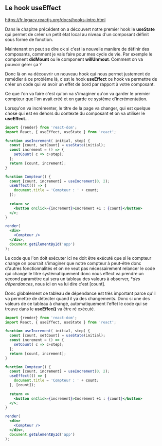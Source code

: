 ## Le hook useEffect

https://fr.legacy.reactjs.org/docs/hooks-intro.html



Dans le chapitre précédent on a découvert notre premier hook le **useState** qui permet de créer un petit état local au niveau d'un composant définit sous forme de fonction.

Maintenant on peut se dire ok si c'est la nouvelle manière de définir des composants, comment je vais faire pour mes cycle de vie.  Par exemple le component **didMount** ou le component **willUnmout**.  Comment on va pouvoir gérer ça ?

Donc là on va découvrir un nouveau hook qui nous permet justement de remédier à ce problème là, c'est le hook **useEffect** ce hook va permettre de créer un code qui va avoir un effet de bord par rapport à votre composant.

Ce que l'on va faire c'est qu'on va s'imaginer qu'on va garder le premier compteur que l'on avait créé <Compteur /> et on garde ce système d'incrémentation.

Lorsqu'on va incrémenter, le titre de la page va changer, qui est quelque chose qui est en dehors du contexte du composant et on va utiliser le **useEffect**...


```jsx
import {render} from 'react-dom';
import React, { useEffect, useState } from 'react';

function useIncrement( initial, step) {
  const [count, setCount] = useState(initial);
  const increment = () => {
    setCount( c => c+step);
  };
  return [count, increment];
}

function Compteur() {
  const [count, increment] = useIncrement(0, 2);
  useEffect(() => {
    document.title = 'Compteur : ' + count;
  });
  
  return <>
    <button onClick={increment}>Incrément +1 : {count}</button>
  </>;
}

render(
  <div>
    <Compteur />
  </div>,
  document.getElementById('app')
);
```

Le code que l'on doit exécuter ici ne doit être exécuté que si le compteur change on pourrait s'imaginer que notre compteur à peut-être donc d'autres fonctionnalités et on ne veut pas nécessairement relancer le code qui change le titre systématiquement donc nous effect va prendre un second paramètre qui sera un tableau des valeurs à observer, **des dépendances*, nous ici on va lui dire c'est [count].

Donc globalement ce tableau de dépendance est très important parce qu'il va permettre de détecter quand il ya des changements.
Donc si une des valeurs de ce tableau à changé, automatiquement l'effet le code qui se trouve dans le **useEffec()** va être ré exécuté.

```jsx
import {render} from 'react-dom';
import React, { useEffect, useState } from 'react';

function useIncrement( initial, step) {
  const [count, setCount] = useState(initial);
  const increment = () => {
    setCount( c => c+step);
  };
  return [count, increment];
}

function Compteur() {
  const [count, increment] = useIncrement(0, 2);
  useEffect(() => {
    document.title = 'Compteur : ' + count;
  }, [count]);
  
  return <>
    <button onClick={increment}>Incrément +1 : {count}</button>
  </>;
}

render(
  <div>
    <Compteur />
  </div>,
  document.getElementById('app')
);
```

